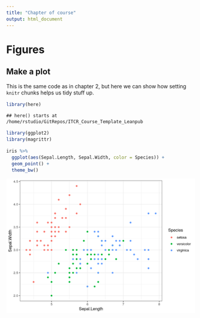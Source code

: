 ```yaml
---
title: "Chapter of course"
output: html_document
---
```


# Figures




## Make a plot

This is the same code as in chapter 2, but here we can show how setting `knitr` chunks helps us tidy stuff up.


```r
library(here)
```

```
## here() starts at /home/rstudio/GitRepos/ITCR_Course_Template_Leanpub
```

```r
library(ggplot2)
library(magrittr)
```



```r
iris %>%
  ggplot(aes(Sepal.Length, Sepal.Width, color = Species)) +
  geom_point() +
  theme_bw()
```

<img src="resources/images/04-figures_files/figure-html/unnamed-chunk-3-1.png" width="672" />
